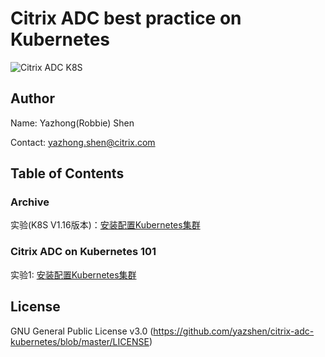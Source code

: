 # Citrix ADC best practice on Kubernetes
![Citrix ADC K8S](https://docs.citrix.com/en-us/advanced-concepts/media/cpx-ingress-image17a.png)

## Author
Name: Yazhong(Robbie) Shen

Contact: yazhong.shen@citrix.com

## Table of Contents
### Archive
实验(K8S V1.16版本)：[安装配置Kubernetes集群](https://github.com/yazshen/citrix-adc-kubernetes/blob/master/lab01-setup-kubernetes-old.md)

### Citrix ADC on Kubernetes 101
实验1: [安装配置Kubernetes集群](https://github.com/yazshen/citrix-adc-kubernetes/blob/master/101-lab01-setup-kubernetes.md)

## License
GNU General Public License v3.0
(https://github.com/yazshen/citrix-adc-kubernetes/blob/master/LICENSE)
